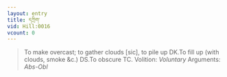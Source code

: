 ```yaml
---
layout: entry
title: དཀྲིག་
vid: Hill:0016
vcount: 0
---
```

> To make overcast; to gather clouds [sic], to pile up DK\.To fill up (with clouds, smoke &c\.) DS\.To obscure TC\.
> Volition: _Voluntary_
> Arguments: _Abs-Obl_


